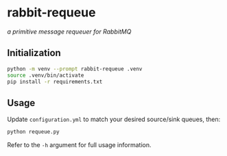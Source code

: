 # rabbit-requeue
*a primitive message requeuer for RabbitMQ*

## Initialization
```bash
python -m venv --prompt rabbit-requeue .venv
source .venv/bin/activate
pip install -r requirements.txt
```

## Usage
Update `configuration.yml` to match your desired source/sink queues, then:
```bash
python requeue.py
```

Refer to the `-h` argument for full usage information.